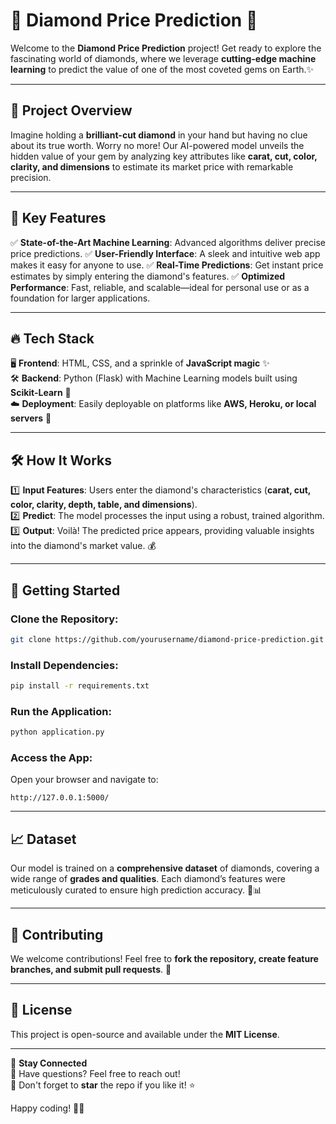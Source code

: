 # 💎 Diamond Price Prediction 🚀

Welcome to the **Diamond Price Prediction** project! Get ready to explore the fascinating world of diamonds, where we leverage **cutting-edge machine learning** to predict the value of one of the most coveted gems on Earth.✨

---

## 🔮 Project Overview

Imagine holding a **brilliant-cut diamond** in your hand but having no clue about its true worth. Worry no more! Our AI-powered model unveils the hidden value of your gem by analyzing key attributes like **carat, cut, color, clarity, and dimensions** to estimate its market price with remarkable precision.

---

## 🎯 Key Features

✅ **State-of-the-Art Machine Learning**: Advanced algorithms deliver precise price predictions.
✅ **User-Friendly Interface**: A sleek and intuitive web app makes it easy for anyone to use.
✅ **Real-Time Predictions**: Get instant price estimates by simply entering the diamond's features.
✅ **Optimized Performance**: Fast, reliable, and scalable—ideal for personal use or as a foundation for larger applications.

---

## 🔥 Tech Stack

🖥️ **Frontend**: HTML, CSS, and a sprinkle of **JavaScript magic** ✨  
🛠 **Backend**: Python (Flask) with Machine Learning models built using **Scikit-Learn** 🔬  
☁️ **Deployment**: Easily deployable on platforms like **AWS, Heroku, or local servers** 🚀  

---

## 🛠️ How It Works

1️⃣ **Input Features**: Users enter the diamond's characteristics (**carat, cut, color, clarity, depth, table, and dimensions**).  
2️⃣ **Predict**: The model processes the input using a robust, trained algorithm.  
3️⃣ **Output**: Voilà! The predicted price appears, providing valuable insights into the diamond's market value. 💰

---

## 🚀 Getting Started

### Clone the Repository:
```bash
git clone https://github.com/yourusername/diamond-price-prediction.git
```

### Install Dependencies:
```bash
pip install -r requirements.txt
```

### Run the Application:
```bash
python application.py
```

### Access the App:
Open your browser and navigate to:
```
http://127.0.0.1:5000/
```

---

## 📈 Dataset

Our model is trained on a **comprehensive dataset** of diamonds, covering a wide range of **grades and qualities**. Each diamond’s features were meticulously curated to ensure high prediction accuracy. 💎📊

---

## 🤝 Contributing

We welcome contributions! Feel free to **fork the repository, create feature branches, and submit pull requests**. 🚀

---

## 📜 License

This project is open-source and available under the **MIT License**.

---

🔗 **Stay Connected**  
📧 Have questions? Feel free to reach out!  
🌟 Don't forget to **star** the repo if you like it! ⭐

Happy coding! 🚀💎

